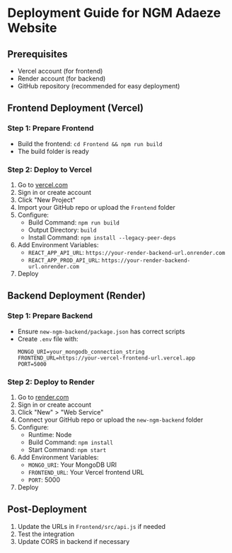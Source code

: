 # Deployment Guide for NGM Adaeze Website

## Prerequisites
- Vercel account (for frontend)
- Render account (for backend)
- GitHub repository (recommended for easy deployment)

## Frontend Deployment (Vercel)

### Step 1: Prepare Frontend
- Build the frontend: `cd Frontend && npm run build`
- The build folder is ready

### Step 2: Deploy to Vercel
1. Go to [vercel.com](https://vercel.com)
2. Sign in or create account
3. Click "New Project"
4. Import your GitHub repo or upload the `Frontend` folder
5. Configure:
   - Build Command: `npm run build`
   - Output Directory: `build`
   - Install Command: `npm install --legacy-peer-deps`
6. Add Environment Variables:
   - `REACT_APP_API_URL`: `https://your-render-backend-url.onrender.com`
   - `REACT_APP_PROD_API_URL`: `https://your-render-backend-url.onrender.com`
7. Deploy

## Backend Deployment (Render)

### Step 1: Prepare Backend
- Ensure `new-ngm-backend/package.json` has correct scripts
- Create `.env` file with:
  ```
  MONGO_URI=your_mongodb_connection_string
  FRONTEND_URL=https://your-vercel-frontend-url.vercel.app
  PORT=5000
  ```

### Step 2: Deploy to Render
1. Go to [render.com](https://render.com)
2. Sign in or create account
3. Click "New" > "Web Service"
4. Connect your GitHub repo or upload the `new-ngm-backend` folder
5. Configure:
   - Runtime: Node
   - Build Command: `npm install`
   - Start Command: `npm start`
6. Add Environment Variables:
   - `MONGO_URI`: Your MongoDB URI
   - `FRONTEND_URL`: Your Vercel frontend URL
   - `PORT`: 5000
7. Deploy

## Post-Deployment
1. Update the URLs in `Frontend/src/api.js` if needed
2. Test the integration
3. Update CORS in backend if necessary
